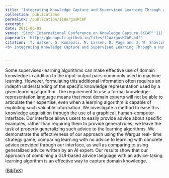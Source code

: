 ```yaml
---
title: "Integrating Knowledge Capture and Supervised Learning Through a Human-Computer Interface"
collection: publications
permalink: /publication/11WargusKCAP
excerpt: ''
date: 2011-06-01
venue: 'Sixth International Conference on Knowledge Capture (KCAP''11), Banff, Canada'
paperurl: 'http://gkunapuli.github.io/files/11WargusKCAP.pdf'
citation: 'T. Walker, G. Kunapuli, N. Larsen, D. Page and J. W. Shavlik.
<b> Integrating Knowledge Capture and Supervised Learning Through a Human-Computer Interface.</b> <i> Sixth International Conference on Knowledge Capture </i> (KCAP''11), Banff, Canada, June 25-29, 2011.'


---
```


Some supervised-learning algorithms can make effective use of domain knowledge in addition to the input-output pairs commonly used in machine learning. However, formulating this additional information often requires an indepth understanding of the specific knowledge representation used by a given learning algorithm. The requirement to use a formal knowledge-representation language means that most domain experts will not be able to articulate their expertise, even when a learning algorithm is capable of exploiting such valuable information. We investigate a method to ease this knowledge acquisition through the use of a graphical, human-computer interface. Our interface allows users to easily provide advice about specific examples, rather than requiring them to provide general rules; we leave the task of properly generalizing such advice to the learning algorithms. We demonstrate the effectiveness of our approach using the Wargus real- time strategy game, comparing learning with no advice to learning with concrete advice provided through our interface, as well as comparing to using generalized advice written by an AI expert. Our results show that our approach of combining a GUI-based advice language with an advice-taking learning algorithm is an effective way to capture domain knowledge.

[[BibTeX]](http://gkunapuli.github.io/files/11WargusKCAP.bib)


